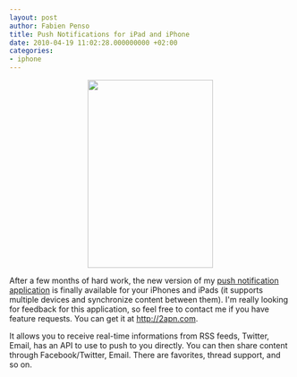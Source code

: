 ```yaml
---
layout: post
author: Fabien Penso
title: Push Notifications for iPad and iPhone
date: 2010-04-19 11:02:28.000000000 +02:00
categories:
- iphone
---
```

<p style="text-align: center;"><a href="http://2apn.com"><img class="aligncenter" src="http://a1.phobos.apple.com/us/r1000/038/Purple/08/53/6b/mzl.hjzakvcv.320x480-75.jpg" alt="" width="224" height="336" /></a></p>

After a few months of hard work, the new version of my <a href="http://2apn.com">push notification application</a> is finally available for your iPhones and iPads (it supports multiple devices and synchronize content between them). I'm really looking for feedback for this application, so feel free to contact me if you have feature requests. You can get it at <a href="http://2apn.com">http://2apn.com</a>.

It allows you to receive real-time informations from RSS feeds, Twitter, Email, has an API to use to push to you directly. You can then share content through Facebook/Twitter, Email. There are favorites, thread support, and so on.
